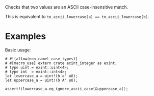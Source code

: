 Checks that two values are an ASCII case-insensitive match.

This is equivalent to `to_ascii_lowercase(a) == to_ascii_lowercase(b)`.

# Examples

Basic usage:

```
# #![allow(non_camel_case_types)]
# #[macro_use] extern crate exint_integer as exint;
# type uint = exint::uint<4>;
# type int  = exint::int<4>;
let lowercase_a = uint!(b'a' u8);
let uppercase_a = uint!(b'A' u8);

assert!(lowercase_a.eq_ignore_ascii_case(&uppercase_a));
```
